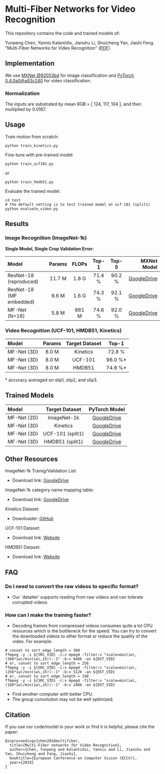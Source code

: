 # Multi-Fiber Networks for Video Recognition
This repository contains the code and trained models of:

Yunpeng Chen, Yannis Kalantidis, Jianshu Li, Shuicheng Yan, Jiashi Feng. "Multi-Fiber Networks for Video Recognition" ([PDF](http://arxiv.org/abs/1807.11195)).


## Implementation

We use [MXNet \@92053bd](https://github.com/cypw/mxnet/tree/92053bd3e71f687b5315b8412a6ac65eb0cc32d5) for image classification and [PyTorch 0.4.0a0\@a83c240](https://github.com/pytorch/pytorch) for video classification.

### Normalization
The inputs are substrated by mean RGB = [ 124, 117, 104 ], and then multiplied by 0.0167.


## Usage

Train motion from scratch:
```
python train_kinetics.py
```

Fine-tune with pre-trained model:
```
python train_ucf101.py
```
or 
```
python train_hmdb51.py
```

Evaluate the trained model:
```
cd test
# the default setting is to test trained model on ucf-101 (split1)
python evaluate_video.py
```


## Results

### Image Recognition (ImageNet-1k)

**Single Model, Single Crop Validation Error:**

Model                   |  Params  |  FLOPs  |  Top-1  |  Top-5  |         MXNet Model
:-----------------------|:--------:|:-------:|:-------:|:-------:|------------------------------------:
ResNet-18 (reproduced)  |  11.7 M  |  1.8 G  |  71.4 % |  90.2 % | [GoogleDrive](https://goo.gl/QSkx8S)
ResNet-18 (MF embedded) |   9.6 M  |  1.6 G  |  74.3 % |  92.1 % | [GoogleDrive](https://goo.gl/Myq5Wh)
MF-Net (N=16)           |   5.8 M  |  861 M  |  74.6 % |  92.0 % | [GoogleDrive](https://goo.gl/53Gfsg)


### Video Recognition (UCF-101, HMDB51, Kinetics)

Model         | Params |  Target Dataset   |  Top-1
:-------------|:------:|:-----------------:|:-------:
MF-Net \(3D\) |  8.0 M |     Kinetics      | 72.8 %
MF-Net \(3D\) |  8.0 M |     UCF-101       | 96.0 %*
MF-Net \(3D\) |  8.0 M |      HMDB51       | 74.6 %*

\* accuracy averaged on slip1, slip2, and slip3.


## Trained Models

Model         |  Target Dataset  |            PyTorch Model
:-------------|:----------------:|:----------------------------------:
MF-Net \(2D\) |   ImageNet-1k    |[GoogleDrive](https://goo.gl/h5jG3B)
MF-Net \(3D\) |     Kinetics     |[GoogleDrive](https://goo.gl/QdE85T)
MF-Net \(3D\) | UCF-101 (split1) |[GoogleDrive](https://goo.gl/mML2gv)
MF-Net \(3D\) |  HMDB51 (split1) |[GoogleDrive](https://goo.gl/cD4hnw)


## Other Resources

ImageNet-1k Trainig/Validation List:
- Download link: [GoogleDrive](https://goo.gl/Ne42bM)

ImageNet-1k category name mapping table:
- Download link: [GoogleDrive](https://goo.gl/YTAED5)

Kinetics Dataset:
- Downloader: [GitHub](https://github.com/activitynet/ActivityNet/tree/master/Crawler/Kinetics)

UCF-101 Dataset:
- Download link: [Website](http://crcv.ucf.edu/data/UCF101.php)

HMDB51 Dataset:
- Download link: [Website](http://serre-lab.clps.brown.edu/resource/hmdb-a-large-human-motion-database)


## FAQ

### Do I need to convert the raw videos to specific format?
- Our `dataiter' supports reading from raw videos and can tolerate corrupted videos.

### How can I make the training faster?
- Decoding frames from compressed videos consumes quite a lot CPU resources which is the bottleneck for the speed. You can try to convert the downloaded videos to other format or reduce the quality of the video. For example:
```
# convet to sort_edge_length = 360
ffmpeg -y -i ${SRC_VID} -c:v mpeg4 -filter:v "scale=min(iw\,(360*iw)/min(iw\,ih)):-1" -b:v 640k -an ${DST_VID}
# or, convet to sort_edge_length = 256
ffmpeg -y -i ${SRC_VID} -c:v mpeg4 -filter:v "scale=min(iw\,(256*iw)/min(iw\,ih)):-1" -b:v 512k -an ${DST_VID}
# or, convet to sort_edge_length = 160
ffmpeg -y -i ${SRC_VID} -c:v mpeg4 -filter:v "scale=min(iw\,(160*iw)/min(iw\,ih)):-1" -b:v 240k -an ${DST_VID}
```
- Find another computer with better CPU.
- The group convolution may not be well optimized.



## Citation
If you use our code/model in your work or find it is helpful, please cite the paper:
```
@inproceedings{chen2018multifiber,
  title={Multi-Fiber networks for Video Recognition},
  author={Chen, Yunpeng and Kalantidis, Yannis and Li, Jianshu and Yan, Shuicheng and Feng, Jiashi},
  booktitle={European Conference on Computer Vision (ECCV)},
  year={2018}
}
```
